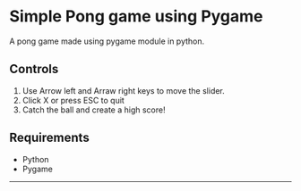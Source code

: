 # Simple Pong game using Pygame

A pong game made using pygame module in python.

## Controls
1. Use Arrow left and Arraw right keys to move the slider.
2. Click X or press ESC to quit
3. Catch the ball and create a high score!

## Requirements

- Python
- Pygame

---
